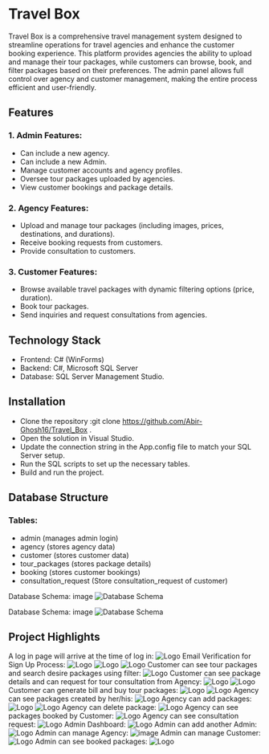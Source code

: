 
# Travel Box
Travel Box is a comprehensive travel management system designed to streamline operations for travel agencies and enhance the customer booking experience. This platform provides agencies the ability to upload and manage their tour packages, while customers can browse, book, and filter packages based on their preferences. The admin panel allows full control over agency and customer management, making the entire process efficient and user-friendly.

## Features
### 1. Admin Features:
- Can include a new agency.
- Can include a new Admin.
- Manage customer accounts and agency profiles.
- Oversee tour packages uploaded by agencies.
- View customer bookings and package details.

### 2. Agency Features:
- Upload and manage tour packages (including images, prices, destinations, and durations).
- Receive booking requests from customers.
- Provide consultation to customers.

### 3. Customer Features:
- Browse available travel packages with dynamic filtering options (price, duration).
- Book tour packages.
- Send inquiries and request consultations from agencies.
## Technology Stack
- Frontend: C# (WinForms)
- Backend: C#, Microsoft SQL Server
- Database: SQL Server Management Studio.
## Installation
- Clone the repository :git clone https://github.com/Abir-Ghosh16/Travel_Box .
- Open the solution in Visual Studio.
- Update the connection string in the App.config file to match your SQL Server setup.
- Run the SQL scripts to set up the necessary tables.
- Build and run the project.
## Database Structure
### Tables:
- admin (manages admin login)
- agency (stores agency data)
- customer (stores customer data)
- tour_packages (stores package details)
- booking (stores customer bookings)
- consultation_request (Store consultation_request of customer)

Database Schema: image
![Database Schema](https://github.com/Abir-Ghosh16/Travel_Box/blob/master/README_IMAGE/Screenshot%20(141).png)

Database Schema: image
![Database Schema](https://github.com/Abir-Ghosh16/Travel_Box/blob/master/README_IMAGE/shared%20image%20(11).jfif)
## Project Highlights
A log in page will arrive at the time of log in:
![Logo](https://github.com/Abir-Ghosh16/Travel_Box/blob/master/README_IMAGE/Screenshot%20(148).png)
Email Verification for Sign Up Process:
![Logo](https://github.com/Abir-Ghosh16/Travel_Box/blob/master/README_IMAGE/Screenshot%20(149).png)
![Logo](https://github.com/Abir-Ghosh16/Travel_Box/blob/master/README_IMAGE/Screenshot%20(150).png)
![Logo](https://github.com/Abir-Ghosh16/Travel_Box/blob/master/README_IMAGE/Screenshot%20(151).png)
Customer can see tour packages and search desire packages using filter:
![Logo](https://github.com/Abir-Ghosh16/Travel_Box/blob/master/README_IMAGE/Screenshot%20(157).png)
Customer can see package details and can request for tour consultation from Agency:
![Logo](https://github.com/Abir-Ghosh16/Travel_Box/blob/master/README_IMAGE/Screenshot%20(158).png)
![Logo](https://github.com/Abir-Ghosh16/Travel_Box/blob/master/README_IMAGE/Screenshot%20(159).png)
Customer can generate bill and buy tour packages:
![Logo](https://github.com/Abir-Ghosh16/Travel_Box/blob/master/README_IMAGE/Screenshot%20(160).png)
![Logo](https://github.com/Abir-Ghosh16/Travel_Box/blob/master/README_IMAGE/Screenshot%20(161).png)
Agency can see packages created by her/his:
![Logo](https://github.com/Abir-Ghosh16/Travel_Box/blob/master/README_IMAGE/Screenshot%20(165).png)
Agency can add packages:
![Logo](https://github.com/Abir-Ghosh16/Travel_Box/blob/master/README_IMAGE/Screenshot%20(170).png)
![Logo](https://github.com/Abir-Ghosh16/Travel_Box/blob/master/README_IMAGE/Screenshot%20(171).png)
Agency can delete package:
![Logo](https://github.com/Abir-Ghosh16/Travel_Box/blob/master/README_IMAGE/Screenshot%20(167).png)
Agency can see packages booked by Customer:
![Logo](https://github.com/Abir-Ghosh16/Travel_Box/blob/master/README_IMAGE/Screenshot%20(168).png)
Agency can see consultation request:
![Logo](https://github.com/Abir-Ghosh16/Travel_Box/blob/master/README_IMAGE/Screenshot%20(169).png)
Admin Dashboard:
![Logo](https://github.com/Abir-Ghosh16/Travel_Box/blob/master/README_IMAGE/Screenshot%20(172).png)
Admin can add another Admin:
![Logo](https://github.com/Abir-Ghosh16/Travel_Box/blob/master/README_IMAGE/Screenshot%20(173).png)
Admin can manage Agency:
![image](https://github.com/Abir-Ghosh16/Travel_Box/blob/master/README_IMAGE/Screenshot%20(174).png)
Admin can manage Customer:
![Logo](https://github.com/Abir-Ghosh16/Travel_Box/blob/master/README_IMAGE/Screenshot%20(175).png)
Admin can see booked packages: 
![Logo](https://github.com/Abir-Ghosh16/Travel_Box/blob/master/README_IMAGE/Screenshot%20(176).png)




